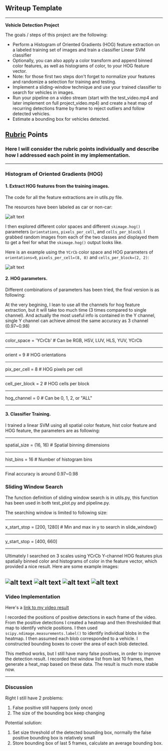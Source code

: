 ## Writeup Template

---

**Vehicle Detection Project**

The goals / steps of this project are the following:

* Perform a Histogram of Oriented Gradients (HOG) feature extraction on a labeled training set of images and train a classifier Linear SVM classifier
* Optionally, you can also apply a color transform and append binned color features, as well as histograms of color, to your HOG feature vector. 
* Note: for those first two steps don't forget to normalize your features and randomize a selection for training and testing.
* Implement a sliding-window technique and use your trained classifier to search for vehicles in images.
* Run your pipeline on a video stream (start with the test_video.mp4 and later implement on full project_video.mp4) and create a heat map of recurring detections frame by frame to reject outliers and follow detected vehicles.
* Estimate a bounding box for vehicles detected.

[//]: # (Image References)
[image1]: ./pic/Resource.png
[image2]: ./pic/HOG_Feature.png
[image3]: ./pic/Sliding_Win1.png
[image4]: ./pic/Heat_Map1.png
[image5]: ./pic/Sliding_Win2.png
[image6]: ./pic/Heat_Map2.png
[video1]: ./op_project_v2.mp4

## [Rubric](https://review.udacity.com/#!/rubrics/513/view) Points
### Here I will consider the rubric points individually and describe how I addressed each point in my implementation.  

---
### Histogram of Oriented Gradients (HOG)

#### 1. Extract HOG features from the training images.

The code for all the feature extractions are in utils.py file. 

The resources have been labeled as car or non-car: 

![alt text][image1]

I then explored different color spaces and different `skimage.hog()` parameters (`orientations`, `pixels_per_cell`, and `cells_per_block`).  I grabbed random images from each of the two classes and displayed them to get a feel for what the `skimage.hog()` output looks like.

Here is an example using the `YCrCb` color space and HOG parameters of `orientations=9`, `pixels_per_cell=(8, 8)` and `cells_per_block=(2, 2)`:


![alt text][image2]

#### 2. HOG parameters.

Different combinations of parameters has been tried, the final version is as following:

At the very begining, I lean to use all the channels for hog feature extraction, but it will take too much time (3 times compared to single channel). And actually the most useful info is contained in the Y channel, single Y channel can achieve almost the same accuracy as 3 channel (0.97~0.98)
__________________________________________________________________
color_space = 'YCrCb' # Can be RGB, HSV, LUV, HLS, YUV, YCrCb
__________________________________________________________________
orient = 9  # HOG orientations
__________________________________________________________________
pix_per_cell = 8 # HOG pixels per cell
__________________________________________________________________
cell_per_block = 2 # HOG cells per block
__________________________________________________________________
hog_channel = 0 # Can be 0, 1, 2, or "ALL"
__________________________________________________________________

#### 3. Classifier Training.

I trained a linear SVM using all spatial color feature, hist color feature and HOG feature, the parameters are as following:
__________________________________________________________________
spatial_size = (16, 16) # Spatial binning dimensions
__________________________________________________________________
hist_bins = 16    # Number of histogram bins
__________________________________________________________________
Final accuracy is around 0.97~0.98

### Sliding Window Search

The function definition of sliding window search is in utils.py, this function has been used in both test_plot.py and pipeline.py.

The searching window is limited to following size:
__________________________________________________________________
x_start_stop = [200, 1280] # Min and max in y to search in slide_window()
__________________________________________________________________
y_start_stop = [400, 660] 
__________________________________________________________________

Ultimately I searched on 3 scales using YCrCb Y-channel HOG features plus spatially binned color and histograms of color in the feature vector, which provided a nice result.  Here are some example images:

![alt text][image3]
![alt text][image4]
![alt text][image5]
![alt text][image6]
---

### Video Implementation

Here's a [link to my video result](./op_project_v2.mp4)

I recorded the positions of positive detections in each frame of the video.  From the positive detections I created a heatmap and then thresholded that map to identify vehicle positions.  I then used `scipy.ndimage.measurements.label()` to identify individual blobs in the heatmap.  I then assumed each blob corresponded to a vehicle.  I constructed bounding boxes to cover the area of each blob detected.  

This method works, but I still have many false positives, in order to improve the detection result. I recorded hot window list from last 10 frames, then generate a heat_map based on these data. The result is much more stable now. 

---

### Discussion

Right I still have 2 problems:
1. False positive still happens (only once)
2. The size of the bounding box keep changing

Potential solution:
1. Set size threshold of the detected bounding box, normally the false positive bounding box is relatively small
2. Store bounding box of last 5 frames, calculate an average bounding box.

